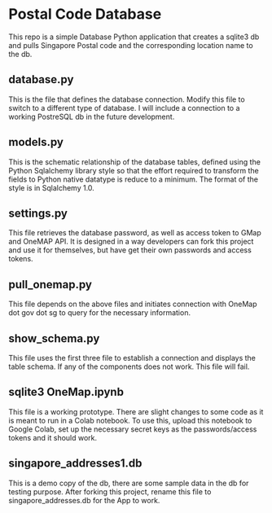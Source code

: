 # Postal Code Database
This repo is a simple Database Python application that creates a sqlite3 db and pulls Singapore Postal code and the corresponding location name to the db.

## database.py
This is the file that defines the database connection. Modify this file to switch to a different type of database. I will include a connection to a working PostreSQL db in the future development.

## models.py
This is the schematic relationship of the database tables, defined using the Python Sqlalchemy library style so that the effort required to transform the fields to Python native datatype is reduce to a minimum.
The format of the style is in Sqlalchemy 1.0.

## settings.py
This file retrieves the database password, as well as access token to GMap and OneMAP API. It is designed in a way developers can fork this project and use it for themselves, but have get their own passwords and access tokens.

## pull_onemap.py
This file depends on the above files and initiates connection with OneMap dot gov dot sg to query for the necessary information.

## show_schema.py
This file uses the first three file to establish a connection and displays the table schema. If any of the components does not work. This file will fail.

## sqlite3 OneMap.ipynb
This file is a working prototype. There are slight changes to some code as it is meant to run in a Colab notebook. To use this, upload this notebook to Google Colab, set up the necessary secret keys as the passwords/access tokens and it should work.

## singapore_addresses1.db
This is a demo copy of the db, there are some sample data in the db for testing purpose. After forking this project, rename this file to singapore_addresses.db for the App to work.
